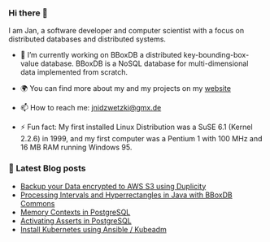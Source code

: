 ### Hi there 👋

I am Jan, a software developer and computer scientist with a focus on distributed databases and distributed systems. 

- 🔭 I’m currently working on BBoxDB a distributed key-bounding-box-value database. BBoxDB is a NoSQL database for multi-dimensional data implemented from scratch.

- 🌍 You can find more about my and my projects on my [website](https://jnidzwetzki.github.io/about/)

- 📫 How to reach me: jnidzwetzki@gmx.de 

- ⚡ Fun fact: My first installed Linux Distribution was a SuSE 6.1 (Kernel 2.2.6) in 1999, and my first computer was a Pentium 1 with 100 MHz and 16 MB RAM running Windows 95.

### 📝 Latest Blog posts
<!-- BLOG-POST-LIST:START -->
- [Backup your Data encrypted to AWS S3 using Duplicity](https://jnidzwetzki.github.io/2022/08/07/backup-to-s3-with-duplicity.html)
- [Processing Intervals and Hyperrectangles in Java with BBoxDB Commons](https://jnidzwetzki.github.io/2022/08/05/intervals-and-hyperrectangles-java-bboxdb.html)
- [Memory Contexts in PostgreSQL](https://jnidzwetzki.github.io/2022/05/28/postgres-memory-context.html)
- [Activating Asserts in PostgreSQL](https://jnidzwetzki.github.io/2022/03/08/postgres-with-assert.html)
- [Install Kubernetes using Ansible / Kubeadm](https://jnidzwetzki.github.io/2022/02/02/install-kubernetes.html)
<!-- BLOG-POST-LIST:END -->
